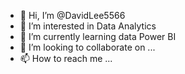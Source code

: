 - 👋 Hi, I’m @DavidLee5566
- 👀 I’m interested in Data Analytics
- 🌱 I’m currently learning data Power BI
- 💞️ I’m looking to collaborate on ...
- 📫 How to reach me ...

<!---
DavidLee5566/DavidLee5566 is a ✨ special ✨ repository because its `README.md` (this file) appears on your GitHub profile.
You can click the Preview link to take a look at your changes.
--->
